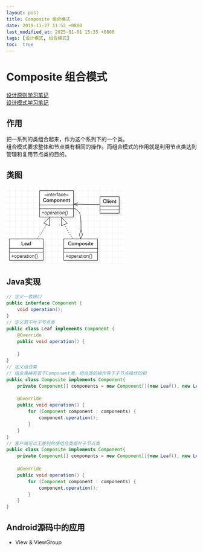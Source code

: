 ```yaml
---
layout: post
title: Composite 组合模式
date: 2019-11-27 11:52 +0800
last_modified_at: 2025-01-01 15:35 +0800
tags: [设计模式, 组合模式]
toc:  true
---
```


# Composite 组合模式

[设计原则学习笔记](https://www.jianshu.com/p/f7f79adad32b)  
[设计模式学习笔记](https://www.jianshu.com/p/08bf9381697c)  
## 作用
把一系列的类组合起来，作为这个系列下的一个类。  
组合模式要求整体和节点类有相同的操作。而组合模式的作用就是利用节点类达到管理和复用节点类的目的。
## 类图
![组合模式类图](https://github.com/Charles199310/Charles199310.github.io/blob/main/assets/images/composite_01.PNG?raw=true)
## Java实现
```Java
// 定义一套接口
public interface Component {
    void operation();
}
// 定义若干叶子节点类
public class Leaf implements Component {
    @Override
    public void operation() {

    }
}
// 定义组合类
// 组合类持有若干Component类，组合类的操作等于子节点操作的和
public class Composite implements Component{
    private Component[] components = new Component[]{new Leaf(), new Leaf()};

    @Override
    public void operation() {
        for (Component component : components) {
            component.operation();
        }
    }
}
// 客户端可以无差别的使组合类或叶子节点类
public class Composite implements Component{
    private Component[] components = new Component[]{new Leaf(), new Leaf()};

    @Override
    public void operation() {
        for (Component component : components) {
            component.operation();
        }
    }
}
```
## Android源码中的应用
* View & ViewGroup
